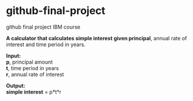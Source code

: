 # github-final-project
github final project IBM course

**A calculator that calculates simple interest given principal**, annual rate of interest and time period in years.

**Input:**  
   **p**, principal amount  
   **t**, time period in years  
   **r**, annual rate of interest
   
**Output:**  
   **simple interest** = p\*t\*r
